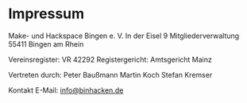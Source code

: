 # Impressum

Make- und Hackspace Bingen e. V.
In der Eisel 9
Mitgliederverwaltung
55411 Bingen am Rhein

Vereinsregister: VR 42292
Registergericht: Amtsgericht Mainz

Vertreten durch:
Peter Baußmann
Martin Koch
Stefan Kremser

Kontakt
E-Mail: info@binhacken.de